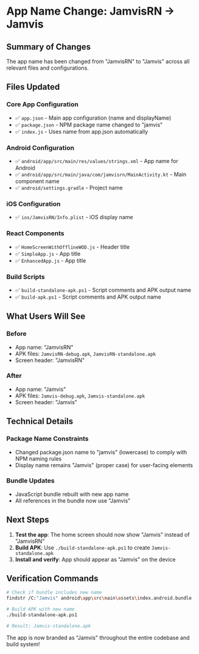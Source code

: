 # App Name Change: JamvisRN → Jamvis

## Summary of Changes
The app name has been changed from "JamvisRN" to "Jamvis" across all relevant files and configurations.

## Files Updated

### Core App Configuration
- ✅ `app.json` - Main app configuration (name and displayName)
- ✅ `package.json` - NPM package name changed to "jamvis"
- ✅ `index.js` - Uses name from app.json automatically

### Android Configuration
- ✅ `android/app/src/main/res/values/strings.xml` - App name for Android
- ✅ `android/app/src/main/java/com/jamvisrn/MainActivity.kt` - Main component name
- ✅ `android/settings.gradle` - Project name

### iOS Configuration
- ✅ `ios/JamvisRN/Info.plist` - iOS display name

### React Components
- ✅ `HomeScreenWithOfflineWOD.js` - Header title
- ✅ `SimpleApp.js` - App title
- ✅ `EnhancedApp.js` - App title

### Build Scripts
- ✅ `build-standalone-apk.ps1` - Script comments and APK output name
- ✅ `build-apk.ps1` - Script comments and APK output name

## What Users Will See

### Before
- App name: "JamvisRN"
- APK files: `JamvisRN-debug.apk`, `JamvisRN-standalone.apk`
- Screen header: "JamvisRN"

### After
- App name: "Jamvis" 
- APK files: `Jamvis-debug.apk`, `Jamvis-standalone.apk`
- Screen header: "Jamvis"

## Technical Details

### Package Name Constraints
- Changed package.json name to "jamvis" (lowercase) to comply with NPM naming rules
- Display name remains "Jamvis" (proper case) for user-facing elements

### Bundle Updates
- JavaScript bundle rebuilt with new app name
- All references in the bundle now use "Jamvis"

## Next Steps

1. **Test the app**: The home screen should now show "Jamvis" instead of "JamvisRN"
2. **Build APK**: Use `./build-standalone-apk.ps1` to create `Jamvis-standalone.apk`
3. **Install and verify**: App should appear as "Jamvis" on the device

## Verification Commands

```bash
# Check if bundle includes new name
findstr /C:"Jamvis" android\app\src\main\assets\index.android.bundle

# Build APK with new name
./build-standalone-apk.ps1

# Result: Jamvis-standalone.apk
```

The app is now branded as "Jamvis" throughout the entire codebase and build system!
